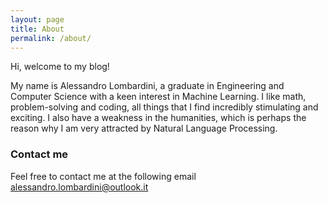 ```yaml
---
layout: page
title: About
permalink: /about/
---
```


Hi, welcome to my blog! 

My name is Alessandro Lombardini, a graduate in Engineering and Computer Science with a keen interest in Machine Learning. I like math, problem-solving and coding, all things that I find incredibly stimulating and exciting. I also have a weakness in the humanities, which is perhaps the reason why I am very attracted by Natural Language Processing.



### Contact me

Feel free to contact me at the following email [alessandro.lombardini@outlook.it](mailto:email@domain.com)